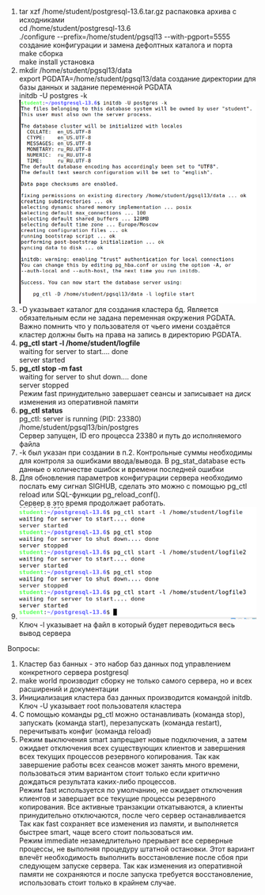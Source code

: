1) tar xzf /home/student/postgresql-13.6.tar.gz распаковка архива с исходниками\
cd /home/student/postgresql-13.6\
./configure --prefix=/home/student/pgsql13 --with-pgport=5555 создание конфигурации и замена дефолтных каталога и порта\
make сборка\
make install установка
2) mkdir /home/student/pgsql13/data\
export PGDATA=/home/student/pgsql13/data создание директории для базы данных и задание переменной PGDATA\
initdb -U postgres -k\
![img_10.png](img_10.png)
3) -D указывает каталог для создания кластера бд. Является обязательным если не задана переменная окружения PGDATA.\
Важно помнить что у пользователя от чьего имени создаётся кластер должны быть на права на запись в директорию PGDATA.
4) **pg_ctl start -l /home/student/logfile**\
   waiting for server to start.... done\
   server started
5) **pg_ctl stop -m fast**\
   waiting for server to shut down.... done\
   server stopped\
   Режим fast принудительно завершает сеансы и записывает на диск изменения из оперативной памяти
6) **pg_ctl status**\
   pg_ctl: server is running (PID: 23380)\
   /home/student/pgsql13/bin/postgres\
Сервер запущен, ID его процесса 23380 и путь до исполняемого файла
7) -k был указан при создании в п.2. Контрольные суммы необходимы для контроля за ошибками ввода/вывода. В pg_stat_database есть данные о количестве ошибок и времени последней ошибки
8) Для обновления параметров конфигурации сервера необходимо послать ему сигнал SIGHUB, сделать это можно с помощью pg_ctl reload или SQL-функции pg_reload_conf().\
Сервер в это время продолжает работать.
9) ![img_11.png](img_11.png)\
Ключ -l указывает на файл в который будет переводиться весь вывод сервера

Вопросы:
1) Кластер баз банных - это набор баз данных под управлением конкретного сервера postgresql
2) make world производит сборку не только самого сервера, но и всех расширений и документации
3) Инициализация кластера баз данных производится командой initdb. Ключ -U указывает root пользователя кластера
4) С помощью команды pg_ctl можно останавливать (команда stop), запускать (команда start), перезапускать (команда restart), перечитывать конфиг (команда reload)
5) Режим выключения smart запрещает новые подключения, а затем ожидает отключения всех существующих клиентов и завершения всех текущих процессов резервного копирования.
Так как завершение работы всех сеансов может занять много времени, пользоваться этим вариантом стоит только если критично дождаться результата каких-либо процессов.\
Режим fast используется по умолчанию, не ожидает отключения клиентов и завершает все текущие процессы резервного копирования. Все активные транзакции откатываются, а клиенты принудительно отключаются, после чего сервер останавливается
Так как fast сохраняет все изменения из памяти, и выполняется быстрее smart, чаще всего стоит пользоваться им.\
Режим immediate незамедлительно прерывает все серверные процессы, не выполняя процедуру штатной остановки. Этот вариант влечёт необходимость выполнить восстановление после сбоя при следующем запуске сервера.
Так как изменения из оперативной памяти не сохраняются и после запуска требуется восстановление, использовать стоит только в крайнем случае.